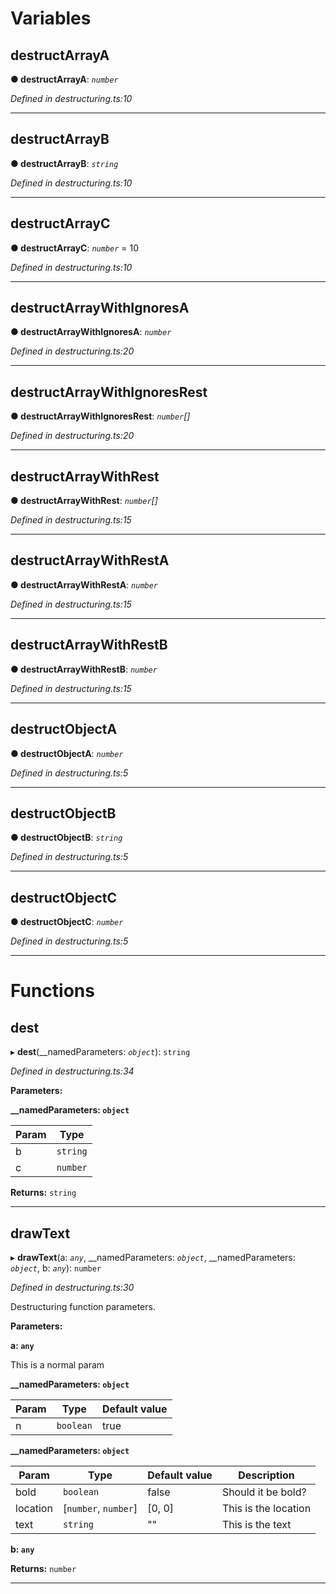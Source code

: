 

# Variables

<a id="destructarraya"></a>

##  destructArrayA

**● destructArrayA**: *`number`*

*Defined in destructuring.ts:10*

___
<a id="destructarrayb"></a>

##  destructArrayB

**● destructArrayB**: *`string`*

*Defined in destructuring.ts:10*

___
<a id="destructarrayc"></a>

##  destructArrayC

**● destructArrayC**: *`number`* = 10

*Defined in destructuring.ts:10*

___
<a id="destructarraywithignoresa"></a>

##  destructArrayWithIgnoresA

**● destructArrayWithIgnoresA**: *`number`*

*Defined in destructuring.ts:20*

___
<a id="destructarraywithignoresrest"></a>

##  destructArrayWithIgnoresRest

**● destructArrayWithIgnoresRest**: *`number`[]*

*Defined in destructuring.ts:20*

___
<a id="destructarraywithrest"></a>

##  destructArrayWithRest

**● destructArrayWithRest**: *`number`[]*

*Defined in destructuring.ts:15*

___
<a id="destructarraywithresta"></a>

##  destructArrayWithRestA

**● destructArrayWithRestA**: *`number`*

*Defined in destructuring.ts:15*

___
<a id="destructarraywithrestb"></a>

##  destructArrayWithRestB

**● destructArrayWithRestB**: *`number`*

*Defined in destructuring.ts:15*

___
<a id="destructobjecta"></a>

##  destructObjectA

**● destructObjectA**: *`number`*

*Defined in destructuring.ts:5*

___
<a id="destructobjectb"></a>

##  destructObjectB

**● destructObjectB**: *`string`*

*Defined in destructuring.ts:5*

___
<a id="destructobjectc"></a>

##  destructObjectC

**● destructObjectC**: *`number`*

*Defined in destructuring.ts:5*

___

# Functions

<a id="dest"></a>

##  dest

▸ **dest**(__namedParameters: *`object`*): `string`

*Defined in destructuring.ts:34*

**Parameters:**

**__namedParameters: `object`**

| Param | Type |
| ------ | ------ |
| b | `string` |
| c | `number` |

**Returns:** `string`

___
<a id="drawtext"></a>

##  drawText

▸ **drawText**(a: *`any`*, __namedParameters: *`object`*, __namedParameters: *`object`*, b: *`any`*): `number`

*Defined in destructuring.ts:30*

Destructuring function parameters.

**Parameters:**

**a: `any`**

This is a normal param

**__namedParameters: `object`**

| Param | Type | Default value |
| ------ | ------ | ------ |
| n | `boolean` | true |

**__namedParameters: `object`**

| Param | Type | Default value | Description |
| ------ | ------ | ------ | ------ |
| bold | `boolean` | false |  Should it be bold? |
| location | [`number`, `number`] |  [0, 0] |  This is the location |
| text | `string` | &quot;&quot; |  This is the text |

**b: `any`**

**Returns:** `number`

___

